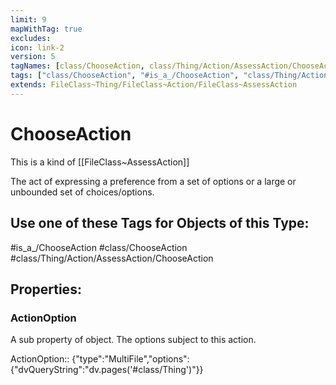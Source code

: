 ```yaml
---
limit: 9
mapWithTag: true
excludes:
icon: link-2
version: 5
tagNames: [class/ChooseAction, class/Thing/Action/AssessAction/ChooseAction, is_a_/ChooseAction, schema-org/ChooseAction]
tags: ["class/ChooseAction", "#is_a_/ChooseAction", "class/Thing/Action/AssessAction/ChooseAction"]
extends: FileClass~Thing/FileClass~Action/FileClass~AssessAction
---
```


# ChooseAction
This is a kind of [[FileClass~AssessAction]]

The act of expressing a preference from a set of options or a large or unbounded set of choices/options.


## Use one of these Tags for Objects of this Type:

#is_a_/ChooseAction
#class/ChooseAction
#class/Thing/Action/AssessAction/ChooseAction

## Properties:

### ActionOption
A sub property of object. The options subject to this action.

ActionOption:: {"type":"MultiFile","options":{"dvQueryString":"dv.pages('#class/Thing')"}}


